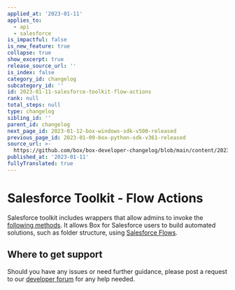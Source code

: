 ```yaml
---
applied_at: '2023-01-11'
applies_to:
  - api
  - salesforce
is_impactful: false
is_new_feature: true
collapse: true
show_excerpt: true
release_source_url: ''
is_index: false
category_id: changelog
subcategory_id: ''
id: 2023-01-11-salesforce-toolkit-flow-actions
rank: null
total_steps: null
type: changelog
sibling_id: ''
parent_id: changelog
next_page_id: 2023-01-12-box-windows-sdk-v500-released
previous_page_id: 2023-01-09-box-python-sdk-v361-released
source_url: >-
  https://github.com/box/box-developer-changelog/blob/main/content/2023/01-11-salesforce-toolkit-flow-actions.md
published_at: '2023-01-11'
fullyTranslated: true
---
```

# Salesforce Toolkit - Flow Actions

Salesforce toolkit includes wrappers that allow admins to invoke
the [following methods][1]. It allows Box for Salesforce users to
build automated solutions, such as folder structure, using
[Salesforce Flows][2].

## Where to get support

Should you have any issues or need further guidance, please post a request to
our [developer forum][3] for any help needed.

[1]: g://tooling/salesforce-toolkit/flow-actions

[2]: https://help.salesforce.com/s/articleView?id=sf.flow.htm&type=5

[3]: https://support.box.com/hc/en-us/community/topics/360001932973-Platform-and-Developer-Forum
